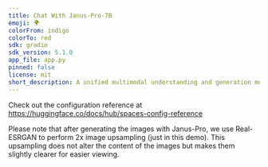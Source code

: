 ```yaml
---
title: Chat With Janus-Pro-7B
emoji: 🌍
colorFrom: indigo
colorTo: red
sdk: gradio
sdk_version: 5.1.0
app_file: app.py
pinned: false
license: mit
short_description: A unified multimodal understanding and generation model.
---
```


Check out the configuration reference at https://huggingface.co/docs/hub/spaces-config-reference

Please note that after generating the images with Janus-Pro, we use Real-ESRGAN to perform 2x image upsampling (just in this demo). This upsampling does not alter the content of the images but makes them slightly clearer for easier viewing.